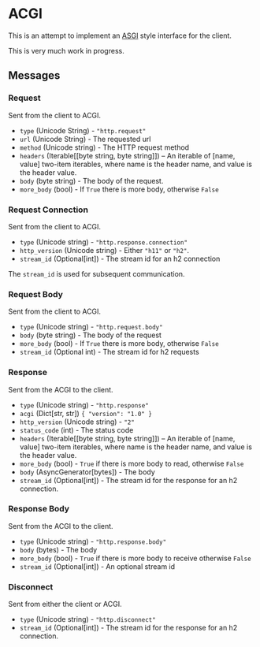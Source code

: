 # ACGI

This is an attempt to implement an [ASGI](https://asgi.readthedocs.io/en/latest/)
style interface for the client.

This is very much work in progress.

## Messages

### Request

Sent from the client to ACGI.

- `type` (Unicode String) - `"http.request"`
- `url` (Unicode String) - The requested url
- `method` (Unicode string) - The HTTP request method
- `headers` (Iterable[[byte string, byte string]]) – An iterable of [name, value] two-item iterables, where name is the header name, and value is the header value.
- `body` (byte string) - The body of the request.
- `more_body` (bool) - If `True` there is more body, otherwise `False`

### Request Connection

Sent from the client to ACGI.

- `type` (Unicode string) - `"http.response.connection"`
- `http_version` (Unicode string) - Either `"h11"` or `"h2"`.
- `stream_id` (Optional[int]) - The stream id for an h2 connection

The `stream_id` is used for subsequent communication.

### Request Body

Sent from the client to ACGI.

- `type` (Unicode string) - `"http.request.body"`
- `body` (byte string) - The body of the request
- `more_body` (bool) - If `True` there is more body, otherwise `False`
- `stream_id` (Optional int) - The stream id for h2 requests

### Response

Sent from the ACGI to the client.

- `type` (Unicode string) - `"http.response"`
- `acgi` (Dict[str, str]) `{ "version": "1.0" }`
- `http_version` (Unicode string) - `"2"`
- `status_code` (int) - The status code
- `headers` (Iterable[[byte string, byte string]]) – An iterable of [name, value] two-item iterables, where name is the header name, and value is the header value.
- `more_body` (bool) - `True` if there is more body to read, otherwise `False`
- `body` (AsyncGenerator[bytes]) - The body
- `stream_id` (Optional[int]) - The stream id for the response for an h2 connection.

### Response Body

Sent from the ACGI to the client.

- `type` (Unicode string) - `"http.response.body"`
- `body` (bytes) - The body
- `more_body` (bool) - `True` if there is more body to receive otherwise `False`
- `stream_id` (Optional[int]) - An optional stream id

### Disconnect

Sent from either the client or ACGI.

- `type` (Unicode string) - `"http.disconnect"`
- `stream_id` (Optional[int]) - The stream id for the response for an h2 connection.
